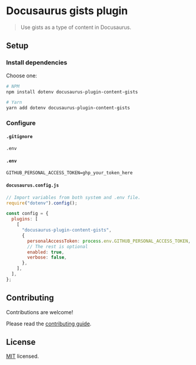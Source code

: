 # Docusaurus gists plugin

> Use gists as a type of content in Docusaurus.

## Setup

### Install dependencies

Choose one:

```bash
# NPM
npm install dotenv docusaurus-plugin-content-gists

# Yarn
yarn add dotenv docusaurus-plugin-content-gists
```

### Configure

#### `.gitignore`

```gitignore
.env
```

#### `.env`

```env
GITHUB_PERSONAL_ACCESS_TOKEN=ghp_your_token_here
```

#### `docusaurus.config.js`

```js
// Import variables from both system and .env file.
require("dotenv").config();

const config = {
  plugins: [
    [
      "docusaurus-plugin-content-gists",
      {
        personalAccessToken: process.env.GITHUB_PERSONAL_ACCESS_TOKEN,
        // The rest is optional
        enabled: true,
        verbose: false,
      },
    ],
  ],
};
```

## Contributing

Contributions are welcome!

Please read the [contributing guide](./CONTRIBUTING.md).

## License

[MIT](./LICENSE) licensed.
